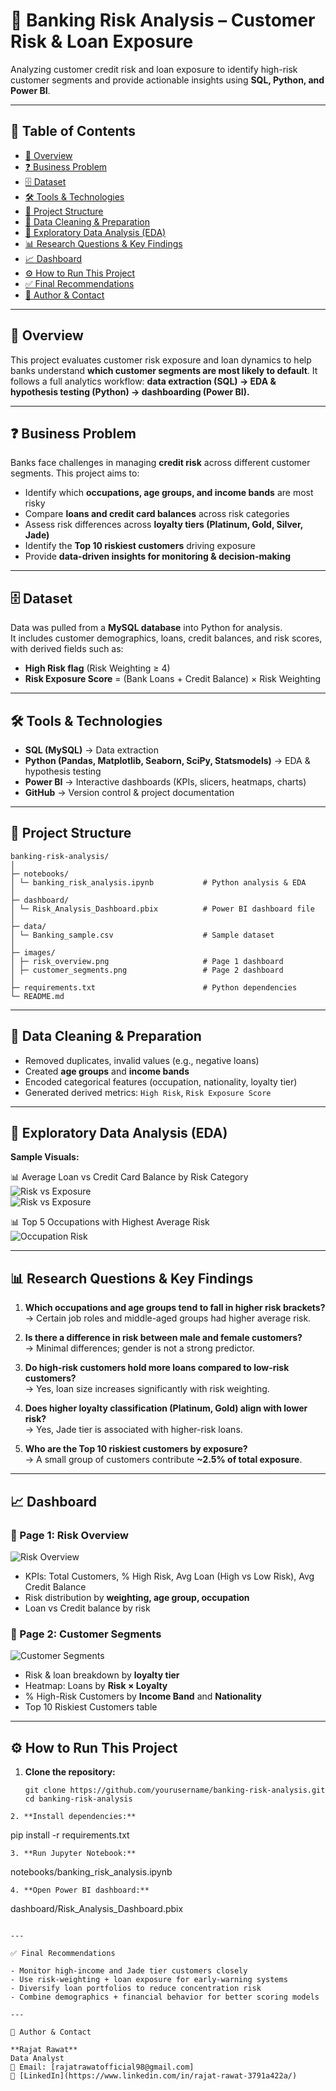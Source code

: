 # 🏦 Banking Risk Analysis – Customer Risk & Loan Exposure  

Analyzing customer credit risk and loan exposure to identify high-risk customer segments and provide actionable insights using **SQL, Python, and Power BI**.  

---

## 📑 Table of Contents
- [📌 Overview](#-overview)  
- [❓ Business Problem](#-business-problem)  
- [🗄️ Dataset](#%EF%B8%8F-dataset)  
- [🛠️ Tools & Technologies](#%EF%B8%8F-tools--technologies)  
- [📂 Project Structure](#-project-structure)  
- [🧹 Data Cleaning & Preparation](#-data-cleaning--preparation)  
- [🔎 Exploratory Data Analysis (EDA)](#-exploratory-data-analysis-eda)  
- [📊 Research Questions & Key Findings](#-research-questions--key-findings)  
- [📈 Dashboard](#-dashboard)  
- [⚙️ How to Run This Project](#%EF%B8%8F-how-to-run-this-project)  
- [✅ Final Recommendations](#-final-recommendations)  
- [👤 Author & Contact](#-author--contact)  

---

## 📌 Overview  
This project evaluates customer risk exposure and loan dynamics to help banks understand **which customer segments are most likely to default**. It follows a full analytics workflow: **data extraction (SQL) → EDA & hypothesis testing (Python) → dashboarding (Power BI).**  

---

## ❓ Business Problem  
Banks face challenges in managing **credit risk** across different customer segments. This project aims to:  
- Identify which **occupations, age groups, and income bands** are most risky  
- Compare **loans and credit card balances** across risk categories  
- Assess risk differences across **loyalty tiers (Platinum, Gold, Silver, Jade)**  
- Identify the **Top 10 riskiest customers** driving exposure  
- Provide **data-driven insights for monitoring & decision-making**  

---

## 🗄️ Dataset    

Data was pulled from a **MySQL database** into Python for analysis.  
It includes customer demographics, loans, credit balances, and risk scores, with derived fields such as:  
- **High Risk flag** (Risk Weighting ≥ 4)  
- **Risk Exposure Score** = (Bank Loans + Credit Balance) × Risk Weighting  

---

## 🛠️ Tools & Technologies  
- **SQL (MySQL)** → Data extraction  
- **Python (Pandas, Matplotlib, Seaborn, SciPy, Statsmodels)** → EDA & hypothesis testing  
- **Power BI** → Interactive dashboards (KPIs, slicers, heatmaps, charts)  
- **GitHub** → Version control & project documentation  

---

## 📂 Project Structure  
```
banking-risk-analysis/
│
├─ notebooks/
│ └─ banking_risk_analysis.ipynb           # Python analysis & EDA
│
├─ dashboard/
│ └─ Risk_Analysis_Dashboard.pbix          # Power BI dashboard file
│
├─ data/
│ └─ Banking_sample.csv                    # Sample dataset 
│
├─ images/
│ ├─ risk_overview.png                     # Page 1 dashboard
│ ├─ customer_segments.png                 # Page 2 dashboard
│
├─ requirements.txt                        # Python dependencies
└─ README.md
```

---

## 🧹 Data Cleaning & Preparation 

- Removed duplicates, invalid values (e.g., negative loans)  
- Created **age groups** and **income bands**  
- Encoded categorical features (occupation, nationality, loyalty tier)  
- Generated derived metrics: `High Risk`, `Risk Exposure Score`  

---

## 🔎 Exploratory Data Analysis (EDA)  

**Sample Visuals:**  

📊 Average Loan vs Credit Card Balance by Risk Category  
![Risk vs Exposure](images/avg_loan_vs_risk.png)  
![Risk vs Exposure](images/avg_credit_vs_risk.png)  

📊 Top 5 Occupations with Highest Average Risk  
![Occupation Risk](images/occupation_vs_risk.png)  

---

## 📊 Research Questions & Key Findings  

1. **Which occupations and age groups tend to fall in higher risk brackets?**  
   → Certain job roles and middle-aged groups had higher average risk.  

2. **Is there a difference in risk between male and female customers?**  
   → Minimal differences; gender is not a strong predictor.  

3. **Do high-risk customers hold more loans compared to low-risk customers?**  
   → Yes, loan size increases significantly with risk weighting.  

4. **Does higher loyalty classification (Platinum, Gold) align with lower risk?**  
   → Yes, Jade tier is associated with higher-risk loans.  

5. **Who are the Top 10 riskiest customers by exposure?**  
   → A small group of customers contribute **~2.5% of total exposure**.  

---

## 📈 Dashboard  

### 🔹 Page 1: Risk Overview  
![Risk Overview](images/risk_overview.png)   
- KPIs: Total Customers, % High Risk, Avg Loan (High vs Low Risk), Avg Credit Balance  
- Risk distribution by **weighting, age group, occupation**  
- Loan vs Credit balance by risk  

### 🔹 Page 2: Customer Segments  
![Customer Segments](images/customer_segments.png)  
- Risk & loan breakdown by **loyalty tier**  
- Heatmap: Loans by **Risk × Loyalty**  
- % High-Risk Customers by **Income Band** and **Nationality**  
- Top 10 Riskiest Customers table  

---

## ⚙️ How to Run This Project  

1. **Clone the repository:**  
   ```
   git clone https://github.com/yourusername/banking-risk-analysis.git
   cd banking-risk-analysis
 ```
2. **Install dependencies:**  
 ```
pip install -r requirements.txt
 ```
3. **Run Jupyter Notebook:**
 ```
notebooks/banking_risk_analysis.ipynb
 ```
4. **Open Power BI dashboard:**
```
dashboard/Risk_Analysis_Dashboard.pbix
```

---

✅ Final Recommendations

- Monitor high-income and Jade tier customers closely  
- Use risk-weighting + loan exposure for early-warning systems  
- Diversify loan portfolios to reduce concentration risk  
- Combine demographics + financial behavior for better scoring models

---

👤 Author & Contact  

**Rajat Rawat**  
Data Analyst  
📧 Email: [rajatrawatofficial98@gmail.com]
🔗 [LinkedIn](https://www.linkedin.com/in/rajat-rawat-3791a422a/)   